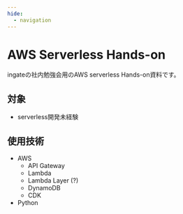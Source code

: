 ```yaml
---
hide:
  - navigation
---
```


# AWS Serverless Hands-on

ingateの社内勉強会用のAWS serverless Hands-on資料です。

## 対象

- serverless開発未経験

## 使用技術

- AWS
    - API Gateway
    - Lambda
    - Lambda Layer (?)
    - DynamoDB
    - CDK
- Python
